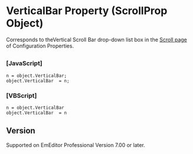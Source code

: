 # VerticalBar Property (ScrollProp Object)

Corresponds to theVertical Scroll Bar drop-down list box in the [Scroll page](../../dlg/properties/scroll/index) of Configuration Properties.

## 

### \[JavaScript\]

```
n = object.VerticalBar;
object.VerticalBar  = n;
```

### \[VBScript\]

```
n = object.VerticalBar
object.VerticalBar  = n
```

## Version

Supported on EmEditor Professional Version 7.00 or later.
